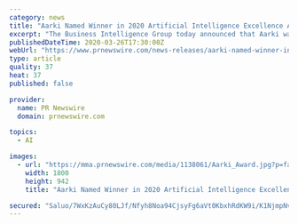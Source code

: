 ```yaml
---
category: news
title: "Aarki Named Winner in 2020 Artificial Intelligence Excellence Awards"
excerpt: "The Business Intelligence Group today announced that Aarki was named a winner in its Artificial Intelligence Excellence Awards program."
publishedDateTime: 2020-03-26T17:30:00Z
webUrl: "https://www.prnewswire.com/news-releases/aarki-named-winner-in-2020-artificial-intelligence-excellence-awards-301030407.html"
type: article
quality: 37
heat: 37
published: false

provider:
  name: PR Newswire
  domain: prnewswire.com

topics:
  - AI

images:
  - url: "https://mma.prnewswire.com/media/1138061/Aarki_Award.jpg?p=facebook"
    width: 1800
    height: 942
    title: "Aarki Named Winner in 2020 Artificial Intelligence Excellence Awards"

secured: "Saluo/7WxKzAuCy80LJf/Nfyh8Noa94CjsyFg6aVt0KbxhRdKW9i/K1NjmpNvxLQ4FP2ek4tSwL5SlRAQliXDW4/yp8SQCQSHZhBBOfCR8wGYuTrDLPZkGVd6uM38ev17Iw1wIJirDj8uu0ZKHrPp48RvU8ycUpNbBL3QI0IzayH4fU6d57O113AkqMW9M2atfNifSh2IhTEeUnBHTEBgnhlCHRVnccc1ZVdNzO0ltEtpp6XVlKoiphR9fzTZgdOt4eie7lBU9MmJ1LJxazSS964Wdi8obKIGqDXI0emzi+TY6y18Rwpo8WivOENi8il1eLiRbcYezhD3Z8QjUrd70EMsxzBtasrTSsAJn/21MaoU+VGfF8OHQxBSXfAGgAGxKHmGprk+yTqe2ak/AHlO0Lt3alK33spqcJH+5tqonbSePKPH7WHBPbcmXNIRDuKuC5WSByVWgpg0BAvU4W8kreFqSxJr1OB58ibffYohI4=;/eXtcRjQFjtpc9GK31kL8A=="
---
```


